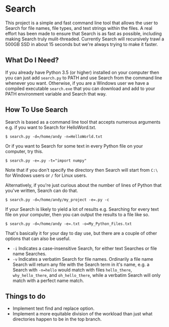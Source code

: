 # Search #

This project is a simple and fast command line tool that allows the user to Search for file names, file types, and text strings within the files. A real effort has been made to ensure that Search is as fast as possible, including making Search truly mulit-threaded. Currently Search will recursively trawl a 500GB SSD in about 15 seconds but we're always trying to make it faster.

## What Do I Need? ##
If you already have Python 3.5 (or higher) installed on your computer then you can just add `search.py` to PATH and use Search from the command line whenever you want. Otherwise, if you are a Windows user we have a compiled executable `search.exe` that you can download and add to your PATH environment variable and Search that way.

## How To Use Search ##
Search is based as a command line tool that accepts numerous arguments e.g. if you want to Search for HelloWord.txt.

`$ search.py -d=/home/andy -n=HelloWorld.txt`

Or if you want to Search for some text in every Python file on your computer, try this.

`$ search.py -e=.py -t="import numpy"`

Note that if you don't specify the directory then Search will start from `C:\` for Windows users or `/` for Linux users. 

Alternatively, if you're just curious about the number of lines of Python that you've written, Search can do that.

`$ search.py -d=/home/andy/my_project -e=.py -c`

If your Search is likely to yield a lot of results e.g. Searching for every text file on your computer, then you can output the results to a file like so.

`$ search.py -d=/home/andy -e=.txt -o=My_Python_Files.txt`

That's basically it for your day to day use, but there are a couple of other options that can also be useful.
* `-i` Indicates a case-insensitive Search, for either text Searches or file name Searches.
* `-v` Indicates a verbatim Search for file names. Ordinarily a file name Search will return any file with the Search term in it's name, e.g. a Search with `-n=hello` would match with files `hello_there`, `why_hello_there`, and `oh_hello_there`, while a verbatim Search will only match with a perfect name match.

## Things to do ##
* Implement text find and replace option.
* Implement a more equitable division of the workload than just what directories happen to be in the top branch.

